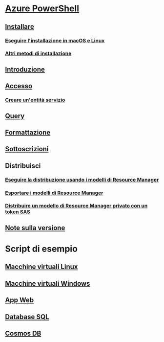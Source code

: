 # [Azure PowerShell](../overview.md)

## [Installare](../install-azurerm-ps.md)
### [Eseguire l'installazione in macOS e Linux](../install-azurermps-maclinux.md)
### [Altri metodi di installazione](../other-install.md)

## [Introduzione](../get-started-azureps.md)

## [Accesso](../authenticate-azureps.md)
### [Creare un'entità servizio](../create-azure-service-principal-azureps.md)

## [Query](../queries-azureps.md)
## [Formattazione](../formatting-output.md)
## [Sottoscrizioni](../manage-subscriptions-azureps.md)

## Distribuisci
### [Eseguire la distribuzione usando i modelli di Resource Manager](/azure/azure-resource-manager/resource-group-template-deploy)
### [Esportare i modelli di Resource Manager](/azure/azure-resource-manager/resource-manager-export-template-powershell)
### [Distribuire un modello di Resource Manager privato con un token SAS](/azure/azure-resource-manager/resource-manager-powershell-sas-token)

## [Note sulla versione](release-notes-azureps.md)

# Script di esempio
## [Macchine virtuali Linux](/azure/virtual-machines/linux/powershell-samples?toc=%2fpowershell%2fmodule%2ftoc.json)
## [Macchine virtuali Windows](/azure/virtual-machines/windows/powershell-samples?toc=%2fpowershell%2fmodule%2ftoc.json)
## [App Web](/azure/app-service-web/app-service-powershell-samples?toc=%2fpowershell%2fmodule%2ftoc.json)
## [Database SQL](/azure/sql-database/sql-database-powershell-samples?toc=%2fpowershell%2fmodule%2ftoc.json)
## [Cosmos DB](/azure/cosmos-db/powershell-samples?toc=%2fpowershell%2fmodules%2ftoc.json)
